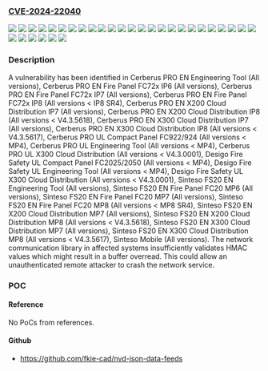 ### [CVE-2024-22040](https://cve.mitre.org/cgi-bin/cvename.cgi?name=CVE-2024-22040)
![](https://img.shields.io/static/v1?label=Product&message=Cerberus%20PRO%20EN%20Engineering%20Tool&color=blue)
![](https://img.shields.io/static/v1?label=Product&message=Cerberus%20PRO%20EN%20Fire%20Panel%20FC72x%20IP6&color=blue)
![](https://img.shields.io/static/v1?label=Product&message=Cerberus%20PRO%20EN%20Fire%20Panel%20FC72x%20IP7&color=blue)
![](https://img.shields.io/static/v1?label=Product&message=Cerberus%20PRO%20EN%20Fire%20Panel%20FC72x%20IP8&color=blue)
![](https://img.shields.io/static/v1?label=Product&message=Cerberus%20PRO%20EN%20X200%20Cloud%20Distribution%20IP7&color=blue)
![](https://img.shields.io/static/v1?label=Product&message=Cerberus%20PRO%20EN%20X200%20Cloud%20Distribution%20IP8&color=blue)
![](https://img.shields.io/static/v1?label=Product&message=Cerberus%20PRO%20EN%20X300%20Cloud%20Distribution%20IP7&color=blue)
![](https://img.shields.io/static/v1?label=Product&message=Cerberus%20PRO%20EN%20X300%20Cloud%20Distribution%20IP8&color=blue)
![](https://img.shields.io/static/v1?label=Product&message=Cerberus%20PRO%20UL%20Compact%20Panel%20FC922%2F924&color=blue)
![](https://img.shields.io/static/v1?label=Product&message=Cerberus%20PRO%20UL%20Engineering%20Tool&color=blue)
![](https://img.shields.io/static/v1?label=Product&message=Cerberus%20PRO%20UL%20X300%20Cloud%20Distribution&color=blue)
![](https://img.shields.io/static/v1?label=Product&message=Desigo%20Fire%20Safety%20UL%20Compact%20Panel%20FC2025%2F2050&color=blue)
![](https://img.shields.io/static/v1?label=Product&message=Desigo%20Fire%20Safety%20UL%20Engineering%20Tool&color=blue)
![](https://img.shields.io/static/v1?label=Product&message=Desigo%20Fire%20Safety%20UL%20X300%20Cloud%20Distribution&color=blue)
![](https://img.shields.io/static/v1?label=Product&message=Sinteso%20FS20%20EN%20Engineering%20Tool&color=blue)
![](https://img.shields.io/static/v1?label=Product&message=Sinteso%20FS20%20EN%20Fire%20Panel%20FC20%20MP6&color=blue)
![](https://img.shields.io/static/v1?label=Product&message=Sinteso%20FS20%20EN%20Fire%20Panel%20FC20%20MP7&color=blue)
![](https://img.shields.io/static/v1?label=Product&message=Sinteso%20FS20%20EN%20Fire%20Panel%20FC20%20MP8&color=blue)
![](https://img.shields.io/static/v1?label=Product&message=Sinteso%20FS20%20EN%20X200%20Cloud%20Distribution%20MP7&color=blue)
![](https://img.shields.io/static/v1?label=Product&message=Sinteso%20FS20%20EN%20X200%20Cloud%20Distribution%20MP8&color=blue)
![](https://img.shields.io/static/v1?label=Product&message=Sinteso%20FS20%20EN%20X300%20Cloud%20Distribution%20MP7&color=blue)
![](https://img.shields.io/static/v1?label=Product&message=Sinteso%20FS20%20EN%20X300%20Cloud%20Distribution%20MP8&color=blue)
![](https://img.shields.io/static/v1?label=Product&message=Sinteso%20Mobile&color=blue)
![](https://img.shields.io/static/v1?label=Version&message=0%3C%20*%20&color=brighgreen)
![](https://img.shields.io/static/v1?label=Version&message=0%3C%20IP8%20SR4%20&color=brighgreen)
![](https://img.shields.io/static/v1?label=Version&message=0%3C%20MP4%20&color=brighgreen)
![](https://img.shields.io/static/v1?label=Version&message=0%3C%20MP8%20SR4%20&color=brighgreen)
![](https://img.shields.io/static/v1?label=Version&message=0%3C%20V4.3.0001%20&color=brighgreen)
![](https://img.shields.io/static/v1?label=Version&message=0%3C%20V4.3.5617%20&color=brighgreen)
![](https://img.shields.io/static/v1?label=Version&message=0%3C%20V4.3.5618%20&color=brighgreen)
![](https://img.shields.io/static/v1?label=Vulnerability&message=CWE-125%3A%20Out-of-bounds%20Read&color=brighgreen)

### Description

A vulnerability has been identified in Cerberus PRO EN Engineering Tool (All versions), Cerberus PRO EN Fire Panel FC72x IP6 (All versions), Cerberus PRO EN Fire Panel FC72x IP7 (All versions), Cerberus PRO EN Fire Panel FC72x IP8 (All versions < IP8 SR4), Cerberus PRO EN X200 Cloud Distribution IP7 (All versions), Cerberus PRO EN X200 Cloud Distribution IP8 (All versions < V4.3.5618), Cerberus PRO EN X300 Cloud Distribution IP7 (All versions), Cerberus PRO EN X300 Cloud Distribution IP8 (All versions < V4.3.5617), Cerberus PRO UL Compact Panel FC922/924 (All versions < MP4), Cerberus PRO UL Engineering Tool (All versions < MP4), Cerberus PRO UL X300 Cloud Distribution (All versions < V4.3.0001), Desigo Fire Safety UL Compact Panel FC2025/2050 (All versions < MP4), Desigo Fire Safety UL Engineering Tool (All versions < MP4), Desigo Fire Safety UL X300 Cloud Distribution (All versions < V4.3.0001), Sinteso FS20 EN Engineering Tool (All versions), Sinteso FS20 EN Fire Panel FC20 MP6 (All versions), Sinteso FS20 EN Fire Panel FC20 MP7 (All versions), Sinteso FS20 EN Fire Panel FC20 MP8 (All versions < MP8 SR4), Sinteso FS20 EN X200 Cloud Distribution MP7 (All versions), Sinteso FS20 EN X200 Cloud Distribution MP8 (All versions < V4.3.5618), Sinteso FS20 EN X300 Cloud Distribution MP7 (All versions), Sinteso FS20 EN X300 Cloud Distribution MP8 (All versions < V4.3.5617), Sinteso Mobile (All versions). The network communication library in affected systems insufficiently validates HMAC values which might result in a buffer overread.
This could allow an unauthenticated remote attacker to crash the network service.

### POC

#### Reference
No PoCs from references.

#### Github
- https://github.com/fkie-cad/nvd-json-data-feeds

